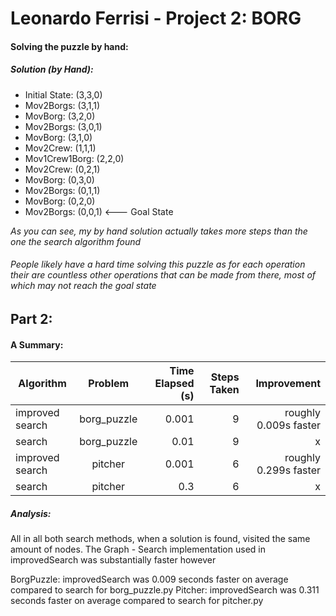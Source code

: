 # Leonardo Ferrisi - Project 2: BORG

#### Solving the puzzle by hand:

##### Solution (by Hand):
- Initial State: (3,3,0)
- Mov2Borgs: (3,1,1)
- MovBorg: (3,2,0)
- Mov2Borgs: (3,0,1)
- MovBorg: (3,1,0)
- Mov2Crew: (1,1,1)
- Mov1Crew1Borg: (2,2,0)
- Mov2Crew: (0,2,1)
- MovBorg: (0,3,0)
- Mov2Borgs: (0,1,1)
- MovBorg: (0,2,0)
- Mov2Borgs: (0,0,1) <--- Goal State

*As you can see, my by hand solution actually takes more steps than the one the search algorithm found* 

###### People likely have a hard time solving this puzzle as for each operation their are countless other operations that can be made from there, most of which may not reach the goal state

## Part 2:

#### A Summary: 

| Algorithm       |     Problem    | Time Elapsed (s) | Steps Taken |     Improvement       |
|-----------------|:--------------:|-----------------:|------------:|----------------------:|
| improved search |  borg_puzzle   |        0.001     |      9      | roughly 0.009s faster |
| search          |  borg_puzzle   |        0.01      |      9      |           x           |
| improved search |  pitcher       |        0.001     |      6      | roughly 0.299s faster |
| search          |  pitcher       |        0.3       |      6      |           x           |


##### Analysis:
All in all both search methods, when a solution is found, visited the same amount of nodes. 
The Graph - Search implementation used in improvedSearch was substantially faster however

BorgPuzzle: improvedSearch was 0.009 seconds faster on average compared to search for borg_puzzle.py
Pitcher: improvedSearch was 0.311 seconds faster on average compared to search for pitcher.py


